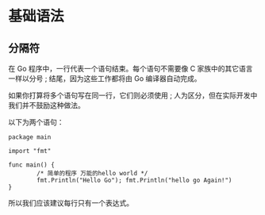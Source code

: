 # 基础语法



## 分隔符



在 Go 程序中，一行代表一个语句结束。每个语句不需要像 C 家族中的其它语言一样以分号 ; 结尾，因为这些工作都将由 Go 编译器自动完成。

如果你打算将多个语句写在同一行，它们则必须使用 ; 人为区分，但在实际开发中我们并不鼓励这种做法。

以下为两个语句：

```golang
package main

import "fmt"

func main() {
        /* 简单的程序 万能的hello world */
        fmt.Println("Hello Go"); fmt.Println("hello go Again!")
}
```



所以我们应该建议每行只有一个表达式。







